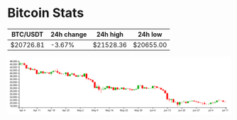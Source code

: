 # Bitcoin Stats

BTC/USDT|24h change|24h high|24h low|
|---|---|---|---|
|$20726.81|-3.67%|$21528.36|$20655.00|

<img src="./chart.svg">
